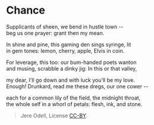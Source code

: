 # Chance

Supplicants of sheen, we bend in hustle town --  
beg us one prayer: grant then my mean.

In shine and pine, this gaming den sings syringe, lit  
in gem tones: lemon, cherry, apple, Elvis in coin.

For leverage, this too: our bum-handed poets wanton  
and musing, scrabble a dinky jig: In this or that valley,

my dear, I'll go down and with luck you'll be my love.  
Enough! Drunkard, read me these dregs, our one cower --  

each for a common lily of the field, the midnight throat,  
the whole self in a whorl of petals: flesh, ink, and stone.


>Jere Odell, License [CC-BY](https://creativecommons.org/licenses/by/4.0/).